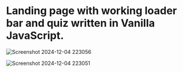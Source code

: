# Landing page with working loader bar and quiz written in Vanilla JavaScript.

![Screenshot 2024-12-04 223056](https://github.com/user-attachments/assets/071cbc70-71a3-4c72-955b-2c7137c93ac3)

![Screenshot 2024-12-04 223051](https://github.com/user-attachments/assets/87d48d42-78d1-4597-8993-2aa20325f2fb)


